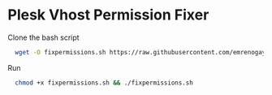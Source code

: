 # Plesk Vhost Permission Fixer

Clone the bash script

```bash
  wget -O fixpermissions.sh https://raw.githubusercontent.com/emrenogay/plesk-permission-fixer/refs/heads/main/fixpermissions.sh
```

Run

```bash
  chmod +x fixpermissions.sh && ./fixpermissions.sh
```
